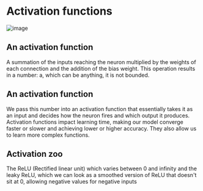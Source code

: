 # Activation functions

![image](https://goodboychan.github.io/chans_jupyter/images/copied_from_nb/image/process.png)

## An activation function

A summation of the inputs reaching the neuron multiplied by the weights of each connection and the addition of the bias weight. This operation results in a number: a, which can be anything, it is not bounded.

## An activation function

We pass this number into an activation function that essentially takes it as an input and decides how the neuron fires and which output it produces. Activation functions impact learning time, making our model converge faster or slower and achieving lower or higher accuracy. They also allow us to learn more complex functions. 

## Activation zoo

The ReLU (Rectified linear unit) which varies between 0 and infinity and the leaky ReLU, which we can look as a smoothed version of ReLU that doesn't sit at 0, allowing negative values for negative inputs